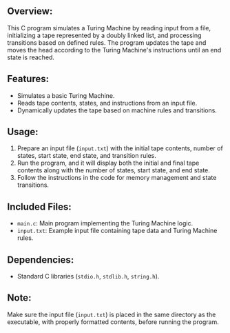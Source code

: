 ## Overview:

This C program simulates a Turing Machine by reading input from a file, initializing a tape represented by a doubly linked list, and processing transitions based on defined rules. The program updates the tape and moves the head according to the Turing Machine's instructions until an end state is reached.

## Features:

- Simulates a basic Turing Machine.
- Reads tape contents, states, and instructions from an input file.
- Dynamically updates the tape based on machine rules and transitions.

## Usage:

1. Prepare an input file (`input.txt`) with the initial tape contents, number of states, start state, end state, and transition rules.
2. Run the program, and it will display both the initial and final tape contents along with the number of states, start state, and end state.
3. Follow the instructions in the code for memory management and state transitions.

## Included Files:

- `main.c`: Main program implementing the Turing Machine logic.
- `input.txt`: Example input file containing tape data and Turing Machine rules.

## Dependencies:

- Standard C libraries (`stdio.h`, `stdlib.h`, `string.h`).

## Note:

Make sure the input file (`input.txt`) is placed in the same directory as the executable, with properly formatted contents, before running the program.
